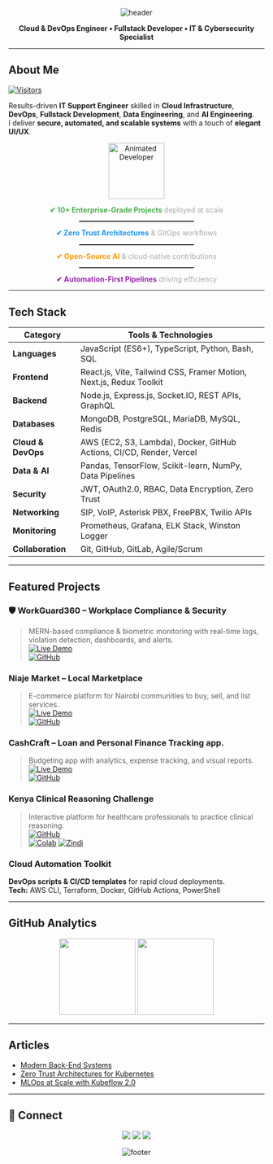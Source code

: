 <!-- Header Banner -->
<p align="center">
  <img src="https://capsule-render.vercel.app/api?type=waving&color=gradient&height=160&section=header&text=Davis%20Wabwile&fontSize=42&fontAlignY=35&animation=fadeIn&fontColor=fff" alt="header" />
</p>

<p align="center"><b>Cloud & DevOps Engineer • Fullstack Developer • IT & Cybersecurity Specialist</b></p>

---

## About Me
[![Visitors](https://komarev.com/ghpvc/?username=Alphadavethedon&label=Profile%20Views&color=0e75b6&style=flat)](https://github.com/Alphadavethedon)  

Results-driven **IT Support Engineer** skilled in **Cloud Infrastructure**, **DevOps**, **Fullstack Development**, **Data Engineering**, and **AI Engineering**.  
I deliver **secure, automated, and scalable systems** with a touch of **elegant UI/UX**.

<div align="center">
  <img src="https://media.giphy.com/media/M9gbBd9nbDrOTu1Mqx/giphy.gif" width="110" alt="Animated Developer"/>
</div>

<div align="center" style="line-height:1.1;">
  <p><strong style="color:#4CAF50;">✔ 10+ Enterprise-Grade Projects</strong> <span style="color:#aaa;">deployed at scale</span></p>
  <hr style="width:45%;border:0;border-top:1px solid #444;margin:2px 0;">
  <p><strong style="color:#2196F3;">✔ Zero Trust Architectures</strong> <span style="color:#aaa;">& GitOps workflows</span></p>
  <hr style="width:45%;border:0;border-top:1px solid #444;margin:2px 0;">
  <p><strong style="color:#FF9800;">✔ Open-Source AI</strong> <span style="color:#aaa;">& cloud-native contributions</span></p>
  <hr style="width:45%;border:0;border-top:1px solid #444;margin:2px 0;">
  <p><strong style="color:#9C27B0;">✔ Automation-First Pipelines</strong> <span style="color:#aaa;">driving efficiency</span></p>
</div>

---

## Tech Stack
| **Category** | **Tools & Technologies** |
|--------------|--------------------------|
| **Languages** | JavaScript (ES6+), TypeScript, Python, Bash, SQL |
| **Frontend** | React.js, Vite, Tailwind CSS, Framer Motion, Next.js, Redux Toolkit |
| **Backend** | Node.js, Express.js, Socket.IO, REST APIs, GraphQL |
| **Databases** | MongoDB, PostgreSQL, MariaDB, MySQL, Redis |
| **Cloud & DevOps** | AWS (EC2, S3, Lambda), Docker, GitHub Actions, CI/CD, Render, Vercel |
| **Data & AI** | Pandas, TensorFlow, Scikit-learn, NumPy, Data Pipelines |
| **Security** | JWT, OAuth2.0, RBAC, Data Encryption, Zero Trust |
| **Networking** | SIP, VoIP, Asterisk PBX, FreePBX, Twilio APIs |
| **Monitoring** | Prometheus, Grafana, ELK Stack, Winston Logger |
| **Collaboration** | Git, GitHub, GitLab, Agile/Scrum |

---

## Featured Projects
### 🛡 WorkGuard360 – Workplace Compliance & Security
> MERN-based compliance & biometric monitoring with real-time logs, violation detection, dashboards, and alerts.  
[![Live Demo](https://img.shields.io/badge/Live_Demo-Click-brightgreen?style=for-the-badge)](https://workguard360.vercel.app)  
[![GitHub](https://img.shields.io/badge/Source_Code-GitHub-black?style=for-the-badge&logo=github)](https://github.com/Alphadavethedon/Workguard360)

###  Niaje Market – Local Marketplace
> E-commerce platform for Nairobi communities to buy, sell, and list services.  
[![Live Demo](https://img.shields.io/badge/Live_Demo-Click-brightgreen?style=for-the-badge)](https://niajemarket.netlify.app)  
[![GitHub](https://img.shields.io/badge/Source_Code-GitHub-black?style=for-the-badge&logo=github)](https://github.com/Alphadavethedon/Niaje-Market-Frontend-)

###  CashCraft – Loan and Personal Finance Tracking app.
> Budgeting app with analytics, expense tracking, and visual reports.  
[![Live Demo](https://img.shields.io/badge/Live_Demo-Click-brightgreen?style=for-the-badge)](https://cashcraftapp.netlify.app)  
[![GitHub](https://img.shields.io/badge/Source_Code-GitHub-black?style=for-the-badge&logo=github)](https://github.com/Alphadavethedon/CASH-CRAFT-FRONTEND)

###  Kenya Clinical Reasoning Challenge
> Interactive platform for healthcare professionals to practice clinical reasoning.  
[![GitHub](https://img.shields.io/badge/Source_Code-GitHub-black?style=for-the-badge&logo=github)](https://github.com/Alphadavethedon/kenya-clinical-reasoning-challenge)  
[![Colab](https://img.shields.io/badge/Open_in-Colab-F9AB00?logo=google-colab)](https://colab.research.google.com/drive/1w4WfgLFlHjdQCGI5he4jTTUKGwG-Dh_e) [![Zindi](https://img.shields.io/badge/Zindi-Certificate-8A2BE2)](https://zindi.africa/users/DonDave/competitions/certificate)

###  Cloud Automation Toolkit
**DevOps scripts & CI/CD templates** for rapid cloud deployments.  
**Tech:** AWS CLI, Terraform, Docker, GitHub Actions, PowerShell  

---

## GitHub Analytics
<p align="center">
  <img src="https://github-readme-stats.vercel.app/api?username=Alphadavethedon&show_icons=true&theme=transparent&hide_border=true" height="150"/>
  <img src="https://streak-stats.demolab.com?user=Alphadavethedon&theme=transparent&hide_border=true" height="150"/>
</p>

---

## Articles
- [Modern Back-End Systems](https://medium.com/@davewabwile/mastering-modern-backend-systems-a-practical-guide-to-apis-architecture-and-scalability-02f6501f7792)  
- [Zero Trust Architectures for Kubernetes](https://medium.com/@davewabwile)  
- [MLOps at Scale with Kubeflow 2.0](https://medium.com/@davewabwile)  

---

## 🤝 Connect
<p align="center">
  <a href="https://www.linkedin.com/in/davis-wabwile/" target="_blank"><img src="https://img.shields.io/badge/LinkedIn-0077B5?style=for-the-badge&logo=linkedin&logoColor=white"/></a>
  <a href="mailto:daviswabwile@gmail.com" target="_blank"><img src="https://img.shields.io/badge/Email-D14836?style=for-the-badge&logo=gmail&logoColor=white"/></a>
  <a href="https://davisportfolio.vercel.app" target="_blank"><img src="https://img.shields.io/badge/Portfolio-000000?style=for-the-badge&logo=About.me&logoColor=white"/></a>
</p>

<!-- Footer Banner -->
<p align="center">
  <img src="https://capsule-render.vercel.app/api?type=waving&color=gradient&height=100&section=footer" alt="footer" />
</p>
